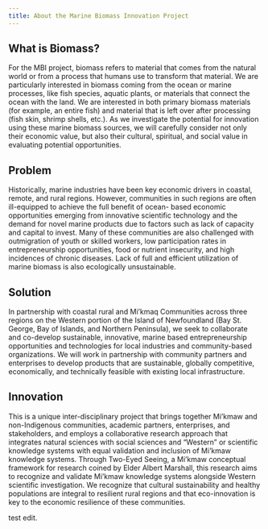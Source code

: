 ```yaml
---
title: About the Marine Biomass Innovation Project
---
```


<h2>What is Biomass?</h2>
For the MBI project, biomass refers to material that comes from the natural world or from a process that humans use to transform that material. We are particularly interested in biomass coming from the ocean or marine processes, like fish species, aquatic plants, or materials that connect the ocean with the land. We are interested in both primary biomass materials (for example, an entire fish) and material that is left over after processing (fish skin, shrimp shells, etc.). As we investigate the potential for innovation using these marine biomass sources, we will carefully consider not only their economic value, but also their cultural, spiritual, and social value in evaluating potential opportunities.

<h2>Problem</h2>
Historically, marine industries have been key economic drivers in coastal, remote, and rural regions. However, communities in such regions are often ill-equipped to achieve the full benefit of ocean- based economic opportunities emerging from innovative scientific technology and the demand for novel marine products due to factors such as lack of capacity and capital to invest. Many of these communities are also challenged with outmigration of youth or skilled workers, low participation rates in entrepreneurship opportunities, food or nutrient insecurity, and high incidences of chronic diseases. Lack of full and efficient utilization of marine biomass is also ecologically unsustainable.

<h2>Solution</h2>
In partnership with coastal rural and Mi’kmaq Communities across three regions on the Western portion of the Island of Newfoundland (Bay St. George, Bay of Islands, and Northern Peninsula), we seek to collaborate and co-develop sustainable, innovative, marine based entrepreneurship opportunities and technologies for local industries and community-based organizations. We will work in partnership with community partners and enterprises to develop products that are sustainable, globally competitive, economically, and technically feasible with existing local infrastructure.

<h2>Innovation</h2>
This is a unique inter-disciplinary project that brings together Mi’kmaw and non-Indigenous communities, academic partners, enterprises, and stakeholders, and employs a collaborative research approach that integrates natural sciences with social sciences and “Western” or scientific knowledge systems with equal validation and inclusion of Mi’kmaw knowledge systems. Through Two-Eyed Seeing, a Mi’kmaw conceptual framework for research coined by Elder Albert Marshall, this research aims to recognize and validate Mi’kmaw knowledge systems alongside Western scientific investigation. We recognize that cultural sustainability and healthy populations are integral to resilient rural regions and that eco-innovation is key to the economic resilience of these communities.

test edit.
